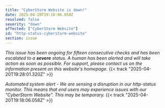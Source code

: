 ```yaml
---
title: "CyberStorm Website is down!"
date: 2025-04-20T19:18:06.058Z
resolved: false
severity: "down"
affected: ["CyberStorm Website"]
id: "http-status-cyberstorm-website"
section: issue
---
```


*This issue has been ongoing for fifteen consecutive checks and has been escalated to a **severe** status. A human has been alerted and will take action as soon as possible. For support, please contact us on the information present on this website's homepage.* {{< track "2025-04-20T19:28:01.320Z" >}}

**Automated system alert* - We are sensing a disruption in our http-status monitor. This means that end users may experience issues with our "CyberStorm Website". This may be temporary.* {{< track "2025-04-20T19:18:06.058Z" >}}

